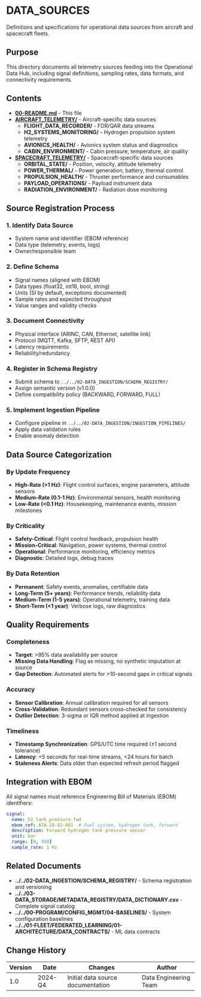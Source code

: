 # DATA_SOURCES

Definitions and specifications for operational data sources from aircraft and spacecraft fleets.

## Purpose

This directory documents all telemetry sources feeding into the Operational Data Hub, including signal definitions, sampling rates, data formats, and connectivity requirements.

## Contents

- [**00-README.md**](00-README.md) - This file
- [**AIRCRAFT_TELEMETRY/**](AIRCRAFT_TELEMETRY/) - Aircraft-specific data sources
  - **FLIGHT_DATA_RECORDER/** - FDR/QAR data streams
  - **H2_SYSTEMS_MONITORING/** - Hydrogen propulsion system telemetry
  - **AVIONICS_HEALTH/** - Avionics system status and diagnostics
  - **CABIN_ENVIRONMENT/** - Cabin pressure, temperature, air quality
- [**SPACECRAFT_TELEMETRY/**](SPACECRAFT_TELEMETRY/) - Spacecraft-specific data sources
  - **ORBITAL_STATE/** - Position, velocity, attitude telemetry
  - **POWER_THERMAL/** - Power generation, battery, thermal control
  - **PROPULSION_HEALTH/** - Thruster performance and consumables
  - **PAYLOAD_OPERATIONS/** - Payload instrument data
  - **RADIATION_ENVIRONMENT/** - Radiation dose monitoring

## Source Registration Process

### 1. Identify Data Source
- System name and identifier (EBOM reference)
- Data type (telemetry, events, logs)
- Owner/responsible team

### 2. Define Schema
- Signal names (aligned with EBOM)
- Data types (float32, int16, bool, string)
- Units (SI by default, exceptions documented)
- Sample rates and expected throughput
- Value ranges and validity checks

### 3. Document Connectivity
- Physical interface (ARINC, CAN, Ethernet, satellite link)
- Protocol (MQTT, Kafka, SFTP, REST API)
- Latency requirements
- Reliability/redundancy

### 4. Register in Schema Registry
- Submit schema to `../../02-DATA_INGESTION/SCHEMA_REGISTRY/`
- Assign semantic version (v1.0.0)
- Define compatibility policy (BACKWARD, FORWARD, FULL)

### 5. Implement Ingestion Pipeline
- Configure pipeline in `../../02-DATA_INGESTION/INGESTION_PIPELINES/`
- Apply data validation rules
- Enable anomaly detection

## Data Source Categorization

### By Update Frequency
- **High-Rate (>1 Hz)**: Flight control surfaces, engine parameters, attitude sensors
- **Medium-Rate (0.1-1 Hz)**: Environmental sensors, health monitoring
- **Low-Rate (<0.1 Hz)**: Housekeeping, maintenance events, mission milestones

### By Criticality
- **Safety-Critical**: Flight control feedback, propulsion health
- **Mission-Critical**: Navigation, power systems, thermal control
- **Operational**: Performance monitoring, efficiency metrics
- **Diagnostic**: Detailed logs, debug traces

### By Data Retention
- **Permanent**: Safety events, anomalies, certifiable data
- **Long-Term (5+ years)**: Performance trends, reliability data
- **Medium-Term (1-5 years)**: Operational telemetry, training data
- **Short-Term (<1 year)**: Verbose logs, raw diagnostics

## Quality Requirements

### Completeness
- **Target**: >95% data availability per source
- **Missing Data Handling**: Flag as missing, no synthetic imputation at source
- **Gap Detection**: Automated alerts for >10-second gaps in critical signals

### Accuracy
- **Sensor Calibration**: Annual calibration required for all sensors
- **Cross-Validation**: Redundant sensors cross-checked for consistency
- **Outlier Detection**: 3-sigma or IQR method applied at ingestion

### Timeliness
- **Timestamp Synchronization**: GPS/UTC time required (±1 second tolerance)
- **Latency**: <5 seconds for real-time streams, <24 hours for batch
- **Staleness Alerts**: Data older than expected refresh period flagged

## Integration with EBOM

All signal names must reference Engineering Bill of Materials (EBOM) identifiers:

```yaml
signal:
  name: h2_tank_pressure_fwd
  ebom_ref: ATA-28-42-001  # Fuel system, hydrogen tank, forward
  description: Forward hydrogen tank pressure sensor
  unit: bar
  range: [0, 350]
  sample_rate: 1 Hz
```

## Related Documents

- **../../02-DATA_INGESTION/SCHEMA_REGISTRY/** - Schema registration and versioning
- **../../03-DATA_STORAGE/METADATA_REGISTRY/DATA_DICTIONARY.csv** - Complete signal catalog
- **../../00-PROGRAM/CONFIG_MGMT/04-BASELINES/** - System configuration baselines
- **../../01-FLEET/FEDERATED_LEARNING/01-ARCHITECTURE/DATA_CONTRACTS/** - ML data contracts

## Change History

| Version | Date    | Changes                         | Author          |
|---------|---------|----------------------------------|--------------------|
| 1.0     | 2024-Q4 | Initial data source documentation | Data Engineering Team |
